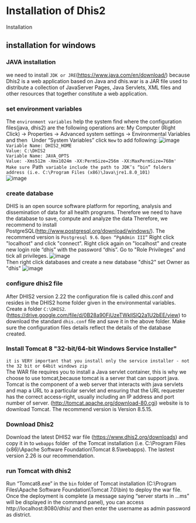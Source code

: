 # Installation of Dhis2
Installation

## installation for windows
### JAVA installation
we need to install `JDK or JRE`(https://www.java.com/en/download/) because Dhis2 is a web application based on Java and dhis.war is a JAR file used to distribute a collection of JavaServer Pages, Java Servlets, XML files and other resources that together constitute a web application.
### set environment variables
The `environment variables` help the system find where the configuration files(java, dhis2) are
the following operations are: My Computer (Right Click) → Properties → Advanced system settings → Environmental Variables and then   Under “System Variables” click `New` to add following:
![image](https://github.com/zhangyuxuanProject/Dhis2/blob/master/Installation%20of%20Dhis2/Windows/Images/envvariable.PNG)<br>
`Variable Name: DHIS2_HOME`<br>
`Value: C:\DHIS2`<br>
`Variable Name: JAVA_OPTS`<br>
`Value: -Xms512m -Xmx1024m -XX:PermSize=256m -XX:MaxPermSize=768m'`<br>
`Make sure `Path` variable include the path to JDK’s “bin” folders address (i.e. C:\Program Files (x86)\Java\jre1.8.0_101)`<br>
![image](https://github.com/zhangyuxuanProject/Dhis2/blob/master/Installation%20of%20Dhis2/Windows/Images/path.jpg)
### create database
DHIS is an open source software platform for reporting, analysis and dissemination of data for all health programs. Therefore we need to have the database to save, compute and analyze the data
Therefore, we recommend to install PostgreSQL(http://www.postgresql.org/download/windows/). 
The recommend version is `Postgresql 9.6`.
`Open “PgAdmin III”`
Right click "localhost" and click "connect". Right click again on "localhost" and create new login role “dhis” with the password “dhis”. Go to "Role Privileges" and tick all privileges.
![image](https://github.com/zhangyuxuanProject/Dhis2/blob/master/Installation%20of%20Dhis2/Windows/Images/newrole.jpg)<br>
Then right click databases and create a new database "dhis2" set Owner as "dhis"
![image](https://github.com/zhangyuxuanProject/Dhis2/blob/master/Installation%20of%20Dhis2/Windows/Images/newdb.jpg)
### configure dhis2 file
After DHIS2 version 2.22 the configuration file is called dhis.conf and resides in the DHIS2 home folder given in the environmental variables. Create a folder `C:\DHIS2`. (https://drive.google.com/file/d/0B28a90FiUzeTWkllSlQ2a1U2bEE/view) to download the standard `dhis.conf` file and save it in the above folder. Make sure the configuration files details reflect the details of the database created. 
### Install Tomcat 8 "32-bit/64-bit Windows Service Installer"
`it is VERY important that you install only the service installer - not the 32 bit or 64bit windows zip`<br>
The WAR file requires you to install a Java servlet container, this is why we choose to use tomcat,because tomcat is a server that can support java. Tomcat is the component of a web server that interacts with java servlets and map a URL to a particular servlet and ensuring that the URL requester has the correct access-right, usually including an IP address and port number of server.
(http://tomcat.apache.org/download-80.cgi) website is to download Tomcat.
The recommend version is Version 8.5.15.
### Download Dhis2
Download the latest DHIS2 war file (https://www.dhis2.org/downloads) and copy it in to `webapps` folder 
of the Tomcat installation (i.e. C:\Program Files (x86)\Apache Software Foundation\Tomcat 8.5\webapps).
The lastest version 2.26 is our recommendation.
### run Tomcat with dhis2
Run “Tomcat8.exe” in the `bin` folder of Tomcat installation (C:\Program Files\Apache Software Foundation\Tomcat 7.0\bin) to deploy the war file. Once the deployment is complete (a message saying “server starts in ...ms” will be displayed in the command panel), you can access http://localhost:8080/dhis/ and then enter the username as admin password as district.












